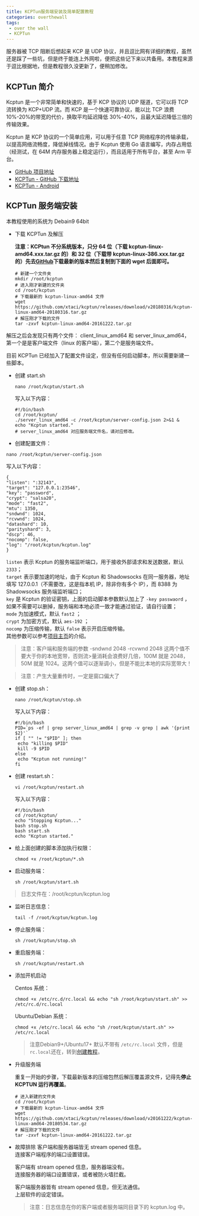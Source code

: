 ```yaml
---
title: KCPTun服务端安装及简单配置教程
categories: overthewall
tags: 
 - over the wall
 - KCPTun
---
```


服务器被 TCP 阻断后想起来 KCP 是 UDP 协议，并且逗比网有详细的教程，虽然还是踩了一些坑，但是终于能连上外网啦，便把这些记下来以共备用。本教程来源于逗比根据地，但是教程很久没更新了，便稍加修改。

<!-- more -->

## KCPTun 简介

Kcptun 是一个非常简单和快速的，基于 KCP 协议的 UDP 隧道，它可以将 TCP 流转换为 KCP+UDP 流。而 KCP 是一个快速可靠协议，能以比 TCP 浪费 10%-20%的带宽的代价，换取平均延迟降低 30%-40%，且最大延迟降低三倍的传输效果。

Kcptun 是 KCP 协议的一个简单应用，可以用于任意 TCP 网络程序的传输承载，以提高网络流畅度，降低掉线情况。由于 Kcptun 使用 Go 语言编写，内存占用低（经测试，在 64M 内存服务器上稳定运行），而且适用于所有平台，甚至 Arm 平台。

- [GitHub 项目地址](https://github.com/xtaci/kcptun)
- [KCPTun - GitHub 下载地址](https://github.com/xtaci/kcptun/releases)
- [KCPTun - Android](https://github.com/shadowsocks/kcptun-android/releases)

## KCPTun 服务端安装

本教程使用的系统为 Debain9 64bit

- 下载 KCPTun 及解压

  **注意：KCPtun 不分系统版本，只分 64 位（下载 kcptun-linux-amd64.xxx.tar.gz 的）和 32 位（下载带 kcptun-linux-386.xxx.tar.gz 的）先去[GitHub](https://github.com/xtaci/kcptun/releases)下载最新的版本然后复制到下面的 wget 后面即可。**

  ```
  # 新建一个文件夹
  mkdir /root/kcptun
  # 进入刚才新建的文件夹
  cd /root/kcptun
  # 下载最新的 kcptun-linux-amd64 文件
  wget https://github.com/xtaci/kcptun/releases/download/v20180316/kcptun-linux-amd64-20180316.tar.gz
  # 解压刚才下载的文件
  tar -zxvf kcptun-linux-amd64-20161222.tar.gz
  ```

解压之后会发现只有两个文件： client_linux_amd64 和 server_linux_amd64，第一个是是客户端文件（linux 的客户端），第二个是服务端文件。

目前 KCPTun 已经加入了配置文件设定，但没有任何启动脚本，所以需要新建一些脚本。

- 创建 start.sh

  ```
  nano /root/kcptun/start.sh
  ```

  写入以下内容：

  ```
  #!/bin/bash
  cd /root/kcptun/
  ./server_linux_amd64 -c /root/kcptun/server-config.json 2>&1 &
  echo "Kcptun started."
  # server_linux_amd64 对应服务端文件名，请对应修改。
  ```

- 创建配置文件：


```
nano /root/kcptun/server-config.json
```

写入以下内容：

```
{
"listen": ":32143",
"target": "127.0.0.1:23546",
"key": "password",
"crypt": "salsa20",
"mode": "fast2",
"mtu": 1350,
"sndwnd": 1024,
"rcvwnd": 1024,
"datashard": 10,
"parityshard": 3,
"dscp": 46,
"nocomp": false,
"log": "/root/kcptun/kcptun.log"
}
```

`listen` 表示 Kcptun 的服务端监听端口，用于接收外部请求和发送数据，默认 `2333`；  
 `target` 表示要加速的地址，由于 Kcptun 和 Shadowsocks 在同一服务器，地址填写 127.0.0.1（不需要改，这是指本机 IP，除非你有多个 IP），而 8388 为 Shadowsocks 服务端监听端口；  
 `key` 是 Kcptun 的验证密钥，上面的启动脚本参数默认加上了 `-key passwaord` ，如果不需要可以删掉，服务端和本地必须一致才能通过验证，请自行设置；  
 `mode` 为加速模式，默认 `fast2` ；  
 `crypt` 为加密方式，默认 `aes-192` ；  
 `nocomp` 为压缩传输，默认 `false` 表示开启压缩传输。  
 其他参数可以参考[项目主页](https://github.com/xtaci/kcptun)的介绍。

> 注意：客户端和服务端的参数 -sndwnd 2048 -rcvwnd 2048 这两个值不要大于你的本地宽带，否则流>量消耗会浪费好几倍，100M 就是 2048，50M 就是 1024。这两个值可以逐渐调小，但是不能比本地的实际宽带大！

> 注意：产生大量重传时，一定是窗口偏大了

- 创建 stop.sh：

  ```
  nano /root/kcptun/stop.sh
  ```

  写入以下内容：

  ```
  #!/bin/bash
  PID=`ps -ef | grep server_linux_amd64 | grep -v grep | awk '{print $2}'`
  if [ "" != "$PID" ]; then
   echo "killing $PID"
   kill -9 $PID
  else
   echo "Kcptun not running!"
  fi
  ```

- 创建 restart.sh：

  ```
  vi /root/kcptun/restart.sh
  ```

  写入以下内容：

  ```
  #!/bin/bash
  cd /root/kcptun/
  echo "Stopping Kcptun..."
  bash stop.sh
  bash start.sh
  echo "Kcptun started."
  ```

- 给上面创建的脚本添加执行权限：

  ```
  chmod +x /root/kcptun/*.sh
  ```

- 启动服务端：

  ```
  sh /root/kcptun/start.sh
  ```

> 日志文件在：/root/kcptun/kcptun.log

- 监听日志信息：

  ```
  tail -f /root/kcptun/kcptun.log
  ```

- 停止服务端：

  ```
  sh /root/kcptun/stop.sh
  ```

- 重启服务端：

  ```
  sh /root/kcptun/restart.sh
  ```

- 添加开机启动

  Centos 系统：

  ```
  chmod +x /etc/rc.d/rc.local && echo "sh /root/kcptun/start.sh" >> /etc/rc.d/rc.local
  ```

  Ubuntu/Debian 系统：

  ```
  chmod +x /etc/rc.local && echo "sh /root/kcptun/start.sh" >> /etc/rc.local
  ```

  >注意Debian9+/Ubuntu17+ 默认不带有 `/etc/rc.local` 文件，但是`rc.local`还在，转到[创建教程](https://moonbegonia.github.io/blog/linux/debian/2018/06/23/Debain9&Ubuntu17%E8%A7%A3%E5%86%B3%E5%BC%80%E6%9C%BA%E5%90%AF%E5%8A%A8%E9%97%AE%E9%A2%98/)。 

- 升级服务端

  重复一开始的步骤，下载最新版本的压缩包然后解压覆盖源文件，记得先**停止 KCPTUN 运行再覆盖**。

  ```
  # 进入新建的文件夹
  cd /root/kcptun
  # 下载最新的 kcptun-linux-amd64 文件
  wget https://github.com/xtaci/kcptun/releases/download/v20161222/kcptun-linux-amd64-20180534.tar.gz
  # 解压刚才下载的文件
  tar -zxvf kcptun-linux-amd64-20161222.tar.gz
  ```

- 故障排除
  客户端和服务器端皆无 stream opened 信息。  
  连接客户端程序的端口设置错误。

  客户端有 stream opened 信息，服务器端没有。  
  连接服务器的端口设置错误，或者被防火墙拦截。

  客户端服务器皆有 stream opened 信息，但无法通信。  
  上层软件的设定错误。

  > 注意：日志信息在你的客户端或者服务端同目录下的 kcptun.log 中。

